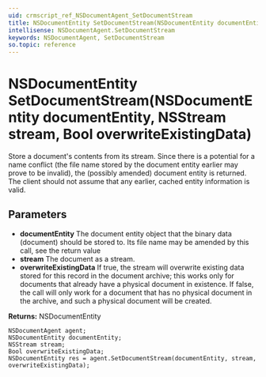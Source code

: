 ```yaml
---
uid: crmscript_ref_NSDocumentAgent_SetDocumentStream
title: NSDocumentEntity SetDocumentStream(NSDocumentEntity documentEntity, NSStream stream, Bool overwriteExistingData)
intellisense: NSDocumentAgent.SetDocumentStream
keywords: NSDocumentAgent, SetDocumentStream
so.topic: reference
---
```


# NSDocumentEntity SetDocumentStream(NSDocumentEntity documentEntity, NSStream stream, Bool overwriteExistingData)

Store a document's contents from its stream. Since there is a potential for a name conflict (the file name stored by the document entity earlier may prove to be invalid), the (possibly amended) document entity is returned. The client should not assume that any earlier, cached entity information is valid.

## Parameters

* **documentEntity** The document entity object that the binary data (document) should be stored to. Its file name may be amended by this call, see the return value
* **stream** The document as a stream.
* **overwriteExistingData** If true, the stream will overwrite existing data stored for this record in the document archive; this works only for documents that already have a physical document in existence. If false, the call will only work for a document that has no physical document in the archive, and such a physical document will be created.

**Returns:** NSDocumentEntity

```crmscript
NSDocumentAgent agent;
NSDocumentEntity documentEntity;
NSStream stream;
Bool overwriteExistingData;
NSDocumentEntity res = agent.SetDocumentStream(documentEntity, stream, overwriteExistingData);
```

